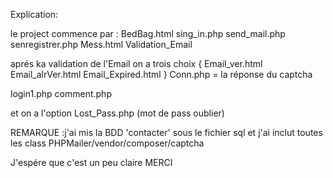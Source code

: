 Explication:

le project commence par :
BedBag.html
sing_in.php
send_mail.php
senregistrer.php 
Mess.html
Validation_Email

aprés ka validation de l'Email on a trois choix {
Email_ver.html
Email_alrVer.html
Email_Expired.html
}
Conn.php = la réponse du captcha 

login1.php
comment.php

et on a l'option Lost_Pass.php (mot de pass oublier) 


REMARQUE :j'ai mis la BDD 'contacter' sous le fichier sql 
et j'ai inclut toutes les class PHPMailer/vendor/composer/captcha 


J'espére que c'est un peu claire MERCI

